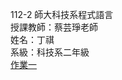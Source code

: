 112-2 師大科技系程式語言<br>
授課教師：蔡芸琤老師<br>
姓名：丁祺<br>
系級：科技系二年級<br>
[作業一](https://github.com/DQ0115/learn_coding/blob/main/homework_1.ipynb)
